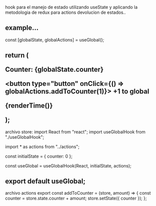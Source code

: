 hook para el manejo de estado utilizando useState y aplicando la metodologia de redux para actions 
devolucion de estados..

example...
----------------------------
 const [globalState, globalActions] = useGlobal();

 return (
    <div className="Counter">
      <p>
        Counter:
        {globalState.counter}
      </p>
      <button type="button" onClick={() => globalActions.addToCounter(1)}>
        +1 to global
      </button>
      <p>{renderTime()}</p>
    </div>
  );
----------------------------
  archivo store:
import React from "react";
import useGlobalHook from "./useGlobalHook";

import * as actions from "../actions";

const initialState = {
  counter: 0
};

const useGlobal = useGlobalHook(React, initialState, actions);

export default useGlobal;
------------------------------------
archivo actions
export const addToCounter = (store, amount) => {
  const counter = store.state.counter + amount;
  store.setState({ counter });
};
